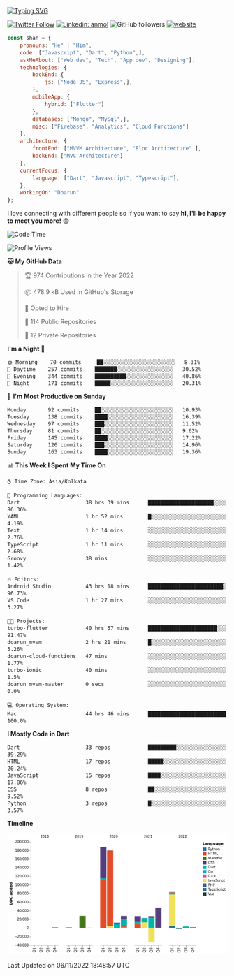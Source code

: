 [![Typing SVG](https://readme-typing-svg.herokuapp.com?lines=Hey%2C+I'm+Shan;I+am+a+Full+Stack+Developer)](https://git.io/typing-svg)

<!-- <img align='right' src="https://media.giphy.com/media/M9gbBd9nbDrOTu1Mqx/giphy.gif" width="230"> -->

[![Twitter Follow](https://img.shields.io/twitter/follow/shan__shaji?style=flat)](https://twitter.com/intent/follow?screen_name=shan__shaji)
[![Linkedin: anmol](https://img.shields.io/badge/shan-shaji?style=flat-square&logo=Linkedin&logoColor=white&link=https://www.linkedin.com/in/shan-shaji/)](https://www.linkedin.com/in/shan-shaji/)
![GitHub followers](https://img.shields.io/github/followers/shan-shaji?label=Follow&style=social)
[![website](https://img.shields.io/badge/Website-46a2f1.svg?&style=flat-square&logo=Google-Chrome&logoColor=white&link=http://shan-shaji.github.io/)](http://shan-shaji.github.io/)




```javascript
const shan = {
    pronouns: "He" | "Him",
    code: ["Javascript", "Dart", "Python",],
    askMeAbout: ["Web dev", "Tech", "App dev", "Designing"],
    technologies: {
        backEnd: {
            js: ["Node JS", "Express",],
        },
        mobileApp: {
            hybrid: ["Flutter"]
        },
        databases: ["Mongo", "MySql",],
        misc: ["Firebase", "Analytics", "Cloud Functions"]
    },
    architecture: {
        frontEnd: ["MVVM Architecture", "Bloc Architecture",],
        backEnd: ["MVC Architecture"]
    },
    currentFocus: {
        language: ["Dart", "Javascript", "Typescript"],
    },
    workingOn: "Doarun"
};
```

I love connecting with different people</b> so if you want to say <b>hi, I'll be happy to meet you more!</b> 😊</em>


<!--START_SECTION:waka-->
![Code Time](http://img.shields.io/badge/Code%20Time-1%2C240%20hrs%2031%20mins-blue)

![Profile Views](http://img.shields.io/badge/Profile%20Views-1-blue)

**🐱 My GitHub Data** 

> 🏆 974 Contributions in the Year 2022
 > 
> 📦 478.9 kB Used in GitHub's Storage 
 > 
> 💼 Opted to Hire
 > 
> 📜 114 Public Repositories 
 > 
> 🔑 12 Private Repositories  
 > 
**I'm a Night 🦉** 

```text
🌞 Morning    70 commits     ██░░░░░░░░░░░░░░░░░░░░░░░   8.31% 
🌆 Daytime    257 commits    ███████░░░░░░░░░░░░░░░░░░   30.52% 
🌃 Evening    344 commits    ██████████░░░░░░░░░░░░░░░   40.86% 
🌙 Night      171 commits    █████░░░░░░░░░░░░░░░░░░░░   20.31%

```
📅 **I'm Most Productive on Sunday** 

```text
Monday       92 commits     ██░░░░░░░░░░░░░░░░░░░░░░░   10.93% 
Tuesday      138 commits    ████░░░░░░░░░░░░░░░░░░░░░   16.39% 
Wednesday    97 commits     ███░░░░░░░░░░░░░░░░░░░░░░   11.52% 
Thursday     81 commits     ██░░░░░░░░░░░░░░░░░░░░░░░   9.62% 
Friday       145 commits    ████░░░░░░░░░░░░░░░░░░░░░   17.22% 
Saturday     126 commits    ███░░░░░░░░░░░░░░░░░░░░░░   14.96% 
Sunday       163 commits    ████░░░░░░░░░░░░░░░░░░░░░   19.36%

```


📊 **This Week I Spent My Time On** 

```text
⌚︎ Time Zone: Asia/Kolkata

💬 Programming Languages: 
Dart                     38 hrs 39 mins      █████████████████████░░░░   86.36% 
YAML                     1 hr 52 mins        █░░░░░░░░░░░░░░░░░░░░░░░░   4.19% 
Text                     1 hr 14 mins        ░░░░░░░░░░░░░░░░░░░░░░░░░   2.76% 
TypeScript               1 hr 11 mins        ░░░░░░░░░░░░░░░░░░░░░░░░░   2.68% 
Groovy                   38 mins             ░░░░░░░░░░░░░░░░░░░░░░░░░   1.42%

🔥 Editors: 
Android Studio           43 hrs 18 mins      ████████████████████████░   96.73% 
VS Code                  1 hr 27 mins        ░░░░░░░░░░░░░░░░░░░░░░░░░   3.27%

🐱‍💻 Projects: 
turbo-flutter            40 hrs 57 mins      ██████████████████████░░░   91.47% 
doarun_mvvm              2 hrs 21 mins       █░░░░░░░░░░░░░░░░░░░░░░░░   5.26% 
doarun-cloud-functions   47 mins             ░░░░░░░░░░░░░░░░░░░░░░░░░   1.77% 
turbo-ionic              40 mins             ░░░░░░░░░░░░░░░░░░░░░░░░░   1.5% 
doarun_mvvm-master       0 secs              ░░░░░░░░░░░░░░░░░░░░░░░░░   0.0%

💻 Operating System: 
Mac                      44 hrs 46 mins      █████████████████████████   100.0%

```

**I Mostly Code in Dart** 

```text
Dart                     33 repos            █████████░░░░░░░░░░░░░░░░   39.29% 
HTML                     17 repos            █████░░░░░░░░░░░░░░░░░░░░   20.24% 
JavaScript               15 repos            ████░░░░░░░░░░░░░░░░░░░░░   17.86% 
CSS                      8 repos             ██░░░░░░░░░░░░░░░░░░░░░░░   9.52% 
Python                   3 repos             █░░░░░░░░░░░░░░░░░░░░░░░░   3.57%

```


**Timeline**

![Chart not found](https://raw.githubusercontent.com/shan-shaji/shan-shaji/master/charts/bar_graph.png) 


 Last Updated on 06/11/2022 18:48:57 UTC
<!--END_SECTION:waka-->

